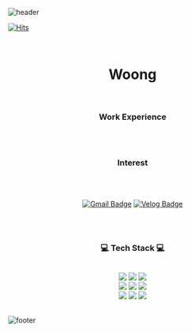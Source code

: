 ![header](https://capsule-render.vercel.app/api?type=waving&&color=gradient&height=100&section=header&fontSize=90)

[![Hits](https://hits.seeyoufarm.com/api/count/incr/badge.svg?url=https%3A%2F%2Fgithub.com%2Fin-woong&count_bg=%2379C83D&title_bg=%23555555&icon=&icon_color=%23E7E7E7&title=hits&edge_flat=false)](https://hits.seeyoufarm.com)
<div align = "center">

<br/>
 
 <h1>Woong</h1>

<br/>
 
 <h3>Work Experience</h3>
 
<br/><br/>
 
 <h3>Interest</h3>
 
<br/><br/>


[![Gmail Badge](https://img.shields.io/badge/Gmail-d14836?style=flat-square&logo=Gmail&logoColor=white&link=mailto:inwoong100@gmail.com)](mailto:inwoong100@gmail.com)
[![Velog Badge](http://img.shields.io/badge/-Velog-brightgreen?style=flat-square&logo=FF5722&link=https://velog.io/@inwoong100)](https://velog.io/@inwoong100) 


<br/><br/>
 
<h3>💻 Tech Stack 💻</h3>
 
<br/>


<img src="https://img.shields.io/badge/HTML-E34F26?style=flat-square&logo=HTML5&logoColor=white"/>
<img src="https://img.shields.io/badge/CSS-1572B6?style=flat-square&logo=CSS3&logoColor=white"/>
<img src="https://img.shields.io/badge/JavaScript-F7DF1E?style=flat-square&logo=JavaScript&logoColor=white"/>
<br>
<img src="https://img.shields.io/badge/React-61DAFB?style=flat-square&logo=React&logoColor=white"/>
<img src="https://img.shields.io/badge/Redux-764ABC?style=flat-square&logo=Redux&logoColor=white"/>
<img src="https://img.shields.io/badge/Django-092E20?style=flat-square&logo=Django&logoColor=white"/>
<br>
<img src="https://img.shields.io/badge/Arduino-00979D?style=flat-square&logo=Arduino&logoColor=white"/>
<img src="https://img.shields.io/badge/Git-F05032?style=flat-square&logo=Git&logoColor=white"/>
<img src="https://img.shields.io/badge/Python-3776AB?style=flat-square&logo=Python&logoColor=white"/>

</div>

<br/>

![footer](https://capsule-render.vercel.app/api?type=waving&&color=gradient&height=100&section=footer&fontSize=90)



